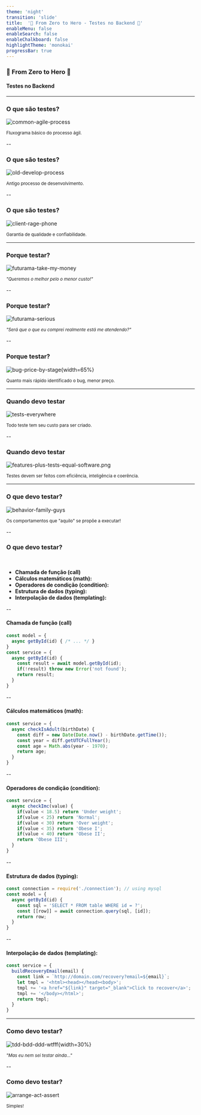 ```yaml
---
theme: 'night'
transition: 'slide'
title:  '🚀 From Zero to Hero - Testes no Backend 🚀'
enableMenu: false
enableSearch: false
enableChalkboard: false
highlightTheme: 'monokai'
progressBar: true
---
```


### **🚀 From Zero to Hero 🚀**
#### Testes no Backend


---

### **O que são testes?**

![common-agile-process](./image/common-agile-process.png)

<small>Fluxograma básico do processo ágil.</small>

--

### **O que são testes?**

![old-develop-process](./image/old-develop-process.png)

<small>Antigo processo de desenvolvimento.</small>

--

### **O que são testes?**

![client-rage-phone](./image/client-rage-work.gif)

<small>Garantia de qualidade e confiabilidade.</small>

---

### **Porque testar?**

![futurama-take-my-money](./image/futurama-take-my-money.gif)

<small>_"Queremos o melhor pelo o menor custo!"_</small>

--

### **Porque testar?**

![futurama-serious](./image/futurama-serious.gif)

<small>_"Será que o que eu comprei realmente está me atendendo?"_</small>

--

### **Porque testar?**

![bug-price-by-stage](./image/bug-price-by-stage.png){width=65%}

<small>Quanto mais rápido identificado o bug, menor preço.</small>

---

### **Quando devo testar**

![tests-everywhere](./image/tests-everywhere.jpg)

<small>Todo teste tem seu custo para ser criado.</small>

--

### **Quando devo testar**

![features-plus-tests-equal-software.png](./image//features-plus-tests-equal-software.png)

<small>Testes devem ser feitos com eficiência, inteligência e coerência.</small>

---

### **O que devo testar?**

![behavior-family-guys](./image/behavior-family-guys.webp)

<small>Os comportamentos que "aquilo" se propôe a executar!</small>

--

### **O que devo testar?**

<br/>

- **Chamada de função (call)**
- **Cálculos matemáticos (math):**
- **Operadores de condição (condition):**
- **Estrutura de dados (typing):**
- **Interpolação de dados (templating):**

--

#### **Chamada de função (call)**

```js
const model = {
  async getById(id) { /* ... */ }
}
const service = {
  async getById(id) {
    const result = await model.getById(id);
    if(!result) throw new Error('not found');
    return result;
  }
}
```

--

####  **Cálculos matemáticos (math):**

```js
const service = {
  async checkIsAdult(birthDate) {
    const diff = new Date(Date.now() - birthDate.getTime());
    const year = diff.getUTCFullYear();
    const age = Math.abs(year - 1970);
    return age;
  }
}
```

--

####  **Operadores de condição (condition):**

```js
const service = {
  async checkImc(value) {
    if(value < 18.5) return 'Under weight';
    if(value < 25) return 'Normal';
    if(value < 30) return 'Over weight';
    if(value < 35) return 'Obese I';
    if(value < 40) return 'Obese II';
    return 'Obese III';
  }
}
```

--

####  **Estrutura de dados (typing):**

```js
const connection = require('./connection'); // using mysql
const model = {
  async getById(id) {
    const sql = 'SELECT * FROM table WHERE id = ?';
    const [[row]] = await connection.query(sql, [id]);
    return row;
  }
}
```

--

####  **Interpolação de dados (templating):**

```js
const service = {
  buildRecoveryEmail(email) {
    const link = `http://domain.com/recovery?email=${email}`;
    let tmpl = '<html><head></head><body>';
    tmpl += '<a href="${link}" target="_blank">Click to recover</a>';
    tmpl += '</body></html>';
    return tmpl;
  }
}
```

---

### **Como devo testar?**

![tdd-bdd-ddd-wtfff](./image/tdd-bdd-ddd-wtfff.jpg){width=30%}

<small>_"Mas eu nem sei testar ainda..."_</small>

--

### **Como devo testar?**

![arrange-act-assert](./image/arrange-act-assert.png)

<small>Simples!</small>
